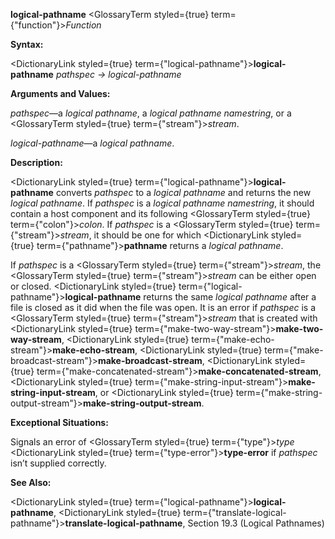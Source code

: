 **logical-pathname** <GlossaryTerm styled={true} term={"function"}><i>Function</i></GlossaryTerm> 



**Syntax:** 



<DictionaryLink styled={true} term={"logical-pathname"}><b>logical-pathname</b></DictionaryLink> *pathspec → logical-pathname* 



**Arguments and Values:** 



*pathspec*—a *logical pathname*, a *logical pathname namestring*, or a <GlossaryTerm styled={true} term={"stream"}><i>stream</i></GlossaryTerm>. 



*logical-pathname*—a *logical pathname*. 



**Description:** 



<DictionaryLink styled={true} term={"logical-pathname"}><b>logical-pathname</b></DictionaryLink> converts *pathspec* to a *logical pathname* and returns the new *logical pathname*. If *pathspec* is a *logical pathname namestring*, it should contain a host component and its following <GlossaryTerm styled={true} term={"colon"}><i>colon</i></GlossaryTerm>. If *pathspec* is a <GlossaryTerm styled={true} term={"stream"}><i>stream</i></GlossaryTerm>, it should be one for which <DictionaryLink styled={true} term={"pathname"}><b>pathname</b></DictionaryLink> returns a *logical pathname*. 



If *pathspec* is a <GlossaryTerm styled={true} term={"stream"}><i>stream</i></GlossaryTerm>, the <GlossaryTerm styled={true} term={"stream"}><i>stream</i></GlossaryTerm> can be either open or closed. <DictionaryLink styled={true} term={"logical-pathname"}><b>logical-pathname</b></DictionaryLink> returns the same *logical pathname* after a file is closed as it did when the file was open. It is an error if *pathspec* is a <GlossaryTerm styled={true} term={"stream"}><i>stream</i></GlossaryTerm> that is created with <DictionaryLink styled={true} term={"make-two-way-stream"}><b>make-two-way-stream</b></DictionaryLink>, <DictionaryLink styled={true} term={"make-echo-stream"}><b>make-echo-stream</b></DictionaryLink>, <DictionaryLink styled={true} term={"make-broadcast-stream"}><b>make-broadcast-stream</b></DictionaryLink>, <DictionaryLink styled={true} term={"make-concatenated-stream"}><b>make-concatenated-stream</b></DictionaryLink>, <DictionaryLink styled={true} term={"make-string-input-stream"}><b>make-string-input-stream</b></DictionaryLink>, or <DictionaryLink styled={true} term={"make-string-output-stream"}><b>make-string-output-stream</b></DictionaryLink>. 



**Exceptional Situations:** 



Signals an error of <GlossaryTerm styled={true} term={"type"}><i>type</i></GlossaryTerm> <DictionaryLink styled={true} term={"type-error"}><b>type-error</b></DictionaryLink> if *pathspec* isn’t supplied correctly. 



**See Also:** 



<DictionaryLink styled={true} term={"logical-pathname"}><b>logical-pathname</b></DictionaryLink>, <DictionaryLink styled={true} term={"translate-logical-pathname"}><b>translate-logical-pathname</b></DictionaryLink>, Section 19.3 (Logical Pathnames) 



 



 



